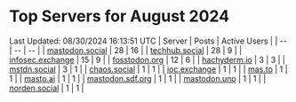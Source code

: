 # Top Servers for August 2024
Last Updated: 08/30/2024 16:13:51 UTC
| Server | Posts | Active Users |
| -- | -- | -- |
| [mastodon.social](https://mastodon.social/tags/PowerShell) | 28 | 16 |
| [techhub.social](https://techhub.social/tags/PowerShell) | 28 | 9 |
| [infosec.exchange](https://infosec.exchange/tags/PowerShell) | 15 | 9 |
| [fosstodon.org](https://fosstodon.org/tags/PowerShell) | 12 | 6 |
| [hachyderm.io](https://hachyderm.io/tags/PowerShell) | 3 | 3 |
| [mstdn.social](https://mstdn.social/tags/PowerShell) | 3 | 1 |
| [chaos.social](https://chaos.social/tags/PowerShell) | 1 | 1 |
| [ioc.exchange](https://ioc.exchange/tags/PowerShell) | 1 | 1 |
| [mas.to](https://mas.to/tags/PowerShell) | 1 | 1 |
| [masto.ai](https://masto.ai/tags/PowerShell) | 1 | 1 |
| [mastodon.sdf.org](https://mastodon.sdf.org/tags/PowerShell) | 1 | 1 |
| [mastodon.uno](https://mastodon.uno/tags/PowerShell) | 1 | 1 |
| [norden.social](https://norden.social/tags/PowerShell) | 1 | 1 |
